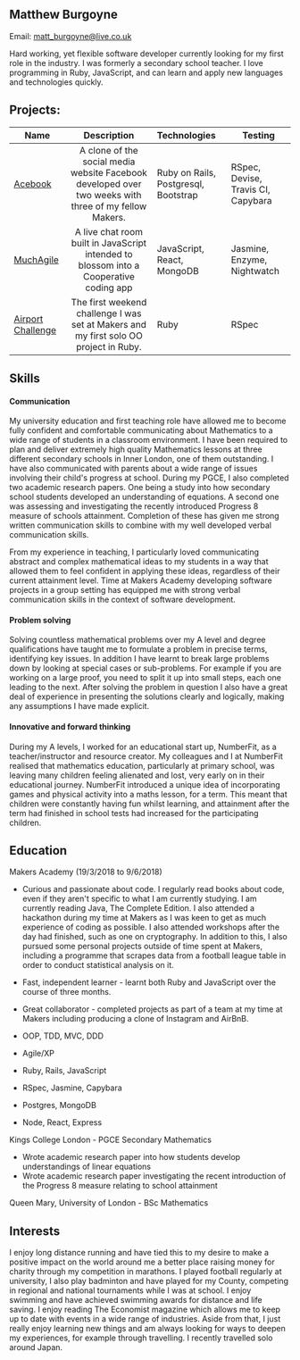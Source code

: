 ## Matthew Burgoyne

Email: matt_burgoyne@live.co.uk

Hard working, yet flexible software developer currently looking for my first role in the industry. I was formerly a secondary school teacher. I love programming in Ruby, JavaScript, and can learn and apply new languages and technologies quickly.
## Projects:

| Name                       | Description                                                                   | Technologies                     |  Testing                           |
| -------------------------- |:-----------------------------------------------------------------------------:|:-------------------|-------------------|
| [Acebook](https://github.com/mattb20/acebook)      | A clone of the social media website Facebook developed over two weeks with three of my fellow Makers.                | Ruby on Rails,  Postgresql, Bootstrap              | RSpec, Devise, Travis CI, Capybara      |
| [MuchAgile](https://github.com/jbropho/final-project-websocket-livechat)       | A live chat room built in JavaScript intended to blossom into a Cooperative coding app                                         | JavaScript, React, MongoDB        | Jasmine, Enzyme, Nightwatch                 |
| [Airport Challenge](https://github.com/mattb20/airport_challengeb)            | The first weekend challenge I was set at Makers and my first solo OO project in Ruby.  | Ruby        | RSpec       |   

## Skills

#### Communication
My university education and first teaching role have allowed me to become fully confident and comfortable communicating about Mathematics to a wide range of students in a classroom environment. I have been required to plan and deliver extremely high quality Mathematics lessons at three different secondary schools in Inner London, one of them outstanding. I have also communicated with parents about a wide range of issues involving their child's progress at school. During my PGCE, I also completed two academic research papers. One being a study into how secondary school students developed an understanding of equations. A second one was assessing and investigating the recently introduced Progress 8 measure of schools attainment. Completion of these has given me strong written communication skills to combine with my well developed verbal communication skills.

From my experience in teaching, I particularly loved communicating abstract and complex mathematical ideas to my students in a way that allowed them to feel confident in applying these ideas, regardless of their current attainment level. Time at Makers Academy developing software projects in a group setting has equipped me with strong verbal communication skills in the context of software development.

#### Problem solving
Solving countless mathematical problems over my A level and degree qualifications have taught me to formulate a problem in precise terms, identifying key issues. In addition I have learnt to break large problems down by looking at special cases or sub-problems. For example if you are working on a large proof, you need to split it up into small steps, each one leading to the next. After solving the problem in question I also have a great deal of experience in presenting the solutions clearly and logically, making any assumptions I have made explicit.

#### Innovative and forward thinking

During my A levels, I worked for an educational start up, NumberFit, as a teacher/instructor and resource creator. My colleagues and I at NumberFit realised that mathematics education, particularly at primary school, was leaving many children feeling alienated and lost, very early on in their educational journey. NumberFit introduced a unique idea of incorporating games and physical activity into a maths lesson, for a term. This meant that children were constantly having fun whilst learning, and attainment after the term had finished in school tests had increased for the participating children. 

## Education
Makers Academy (19/3/2018 to 9/6/2018)

- Curious and passionate about code. I regularly read books about code, even if they aren't specific to what I am currently studying. I am currently reading Java, The Complete Edition. I also attended a hackathon during my time at Makers as I was keen to get as much experience of coding as possible. I also attended workshops after the day had finished, such as one on cryptography.
In addition to this, I also pursued some personal projects outside of time spent at Makers, including a programme that scrapes data from a football league table in order to conduct statistical analysis on it.
- Fast, independent learner - learnt both Ruby and JavaScript over the course of three months.
- Great collaborator - completed projects as part of a team at my time at Makers including producing a clone of Instagram and AirBnB.

- OOP, TDD, MVC, DDD
- Agile/XP
- Ruby, Rails, JavaScript
- RSpec, Jasmine, Capybara
- Postgres, MongoDB
- Node, React, Express


Kings College London - PGCE Secondary Mathematics
- Wrote academic research paper into how students develop understandings of linear equations
- Wrote academic research paper investigating the recent introduction of the Progress 8 measure relating to school attainment

Queen Mary, University of London - BSc Mathematics

## Interests

I enjoy long distance running and have tied this to my desire to make a positive impact on the world around me a better place raising money for charity through my competition in marathons. I played football regularly at university, I also play badminton and have played for my County, competing in regional and national tournaments while I was at school. I enjoy swimming and have achieved swimming awards for distance and life saving. I enjoy reading The Economist magazine which allows me to keep up to date with events in a wide range of industries. Aside from that, I just really enjoy learning new things and am always looking for ways to deepen my experiences, for example through travelling. I recently travelled solo around Japan.

